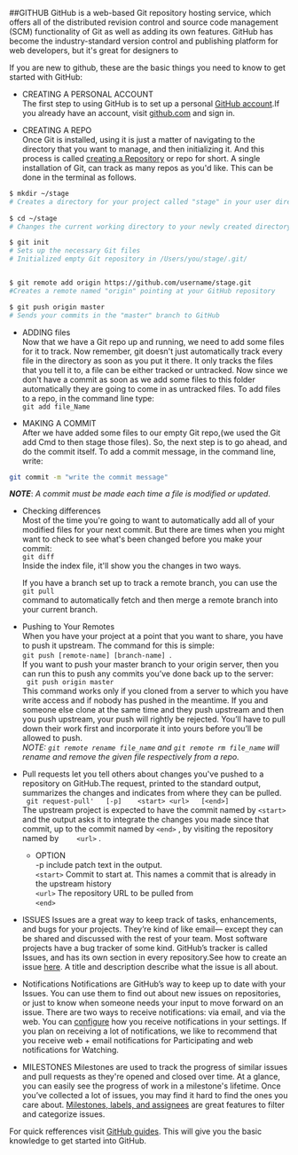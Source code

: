 ##GITHUB
GitHub is a web-based Git repository hosting service, which offers all of the distributed revision control and source code management (SCM) functionality of Git as well as adding its own features.
GitHub has become the industry-standard version control and publishing platform for web developers, but it's great for designers to

If you are new to github, these are the basic things you need to know to get started with GitHub:
   
 -  CREATING A PERSONAL ACCOUNT   
 The first step to using GitHub is to set up a personal [GitHub account](https://help.github.com/articles/signing-up-for-a-new-github-account/).If you already have an account, visit [github.com](thub.com) and sign in.
 
 - CREATING A REPO   
Once Git is installed, using it is just a matter of navigating to the directory that you want to manage, and then initializing it. And this process is called [creating a Repository](https://help.github.com/articles/create-a-repo/) or repo for short. A single installation of Git, can track as many repos as you'd like. This can be done in the terminal as follows.   

```sh
$ mkdir ~/stage
# Creates a directory for your project called "stage" in your user directory   
 
$ cd ~/stage
# Changes the current working directory to your newly created directory

$ git init
# Sets up the necessary Git files
# Initialized empty Git repository in /Users/you/stage/.git/


$ git remote add origin https://github.com/username/stage.git
#Creates a remote named "origin" pointing at your GitHub repository

$ git push origin master
# Sends your commits in the "master" branch to GitHub
```

- ADDING files   
Now that we have a Git repo up and running, we need to add some files for it to track. Now remember, git doesn't just automatically track every file in the directory as soon as you put it there. It only tracks the files that you tell it to, a file can be either tracked or untracked. Now since we don't have a commit as soon as we add some files to this folder automatically they are going to come in as untracked files. To add files to a repo, in the command line type:  
   ``` git add file_Name  ```   
   
- MAKING A COMMIT   
After we have added some files to our empty Git repo,(we used the Git add Cmd to then stage those files). So, the next step is to go ahead, and do the commit itself. To add a commit message, in the command line, write:   
```sh  
git commit -m "write the commit message"
```   
***NOTE***: *A commit must be made each time a file is modified or updated*.

- Checking differences   
Most of the time you're going to want to automatically add all of your modified files for your next commit. But there are times when you might want to check to see what's been changed before you make your commit:   
``` git diff ```   
Inside the index file, it'll show you the changes in two ways.

  If you have a branch set up to track a remote branch, you can use the   
```git pull```   
command to automatically fetch and then merge a remote branch into your current branch. 

- Pushing to Your Remotes   
When you have your project at a point that you want to share, you have to push it upstream. The command for this is simple:   
 ```git push [remote-name] [branch-name] ```.    
If you want to push your master branch to your origin server, then you can run this to push any commits you’ve done back up to the server:   
``` git push origin master```   
This command works only if you cloned from a server to which you have write access and if nobody has pushed in the meantime. If you and someone else clone at the same time and they push upstream and then you push upstream, your push will rightly be rejected. You’ll have to pull down their work first and incorporate it into yours before you’ll be allowed to push.   
*NOTE: ```git remote rename file_name``` and ```git remote rm file_name``` will rename and remove the given file respectively from a repo.*


 - Pull	requests	let	you	tell	others	about	changes	you've	pushed	to	a	repository	on	GitHub.The	request,	printed	to	the
standard	output,	summarizes	the	changes	and	indicates	from	where	they	can	be	pulled.   
``` git	request-pull'	[-p]	<start>	<url>	[<end>]```   
The	upstream project is	expected to	have the commit	named	by ```<start>```	 	and	the	output	asks	it	to	integrate	the
changes	you	made	since	that	commit,	up	to	the	commit	named	by	 	```<end>```	 ,	by	visiting	the	repository	named	by	 ```	<url>``` .   

   - OPTION   
-p	 	include	patch	text	in	the	output.   
```<start>```	 	Commit	to	start	at.	This	names	a	commit	that	is	already	in	the	upstream	history   
```<url>```	 	The	repository	URL	to	be	pulled	from   
```<end>```   

-  ISSUES
Issues	are	a	great	way	to	keep	track	of	tasks,	enhancements,	and	bugs	for	your	projects.	They’re	kind	of	like	email—
except	they	can	be	shared	and	discussed	with	the	rest	of	your	team.	Most	software	projects	have	a	bug	tracker	of
some	kind.	GitHub’s	tracker	is	called	Issues,	and	has	its	own	section	in	every	repository.See	how	to	create	an	issue
[here](https://help.github.com/articles/creating-an-issue/).	A	title	and	description	describe	what	the	issue	is	all	about.   

- Notifications
Notifications	are	GitHub’s	way	to	keep	up	to	date	with	your	Issues.	You	can	use	them	to	find	out	about	new	issues	on
repositories,	or	just	to	know	when	someone	needs	your	input	to	move	forward	on	an	issue.	There	are	two	ways	to
receive	notifications:	via	email,	and	via	the	web.	You	can	[configure](https://help.github.com/articles/configuring-notification-emails/)	how	you	receive	notifications	in	your	settings.	If	you
plan	on	receiving	a	lot	of	notifications,	we	like	to	recommend	that	you	receive	web	+	email	notifications	for	Participating
and	web	notifications	for	Watching.   

- MILESTONES
Milestones	are	used	to	track	the	progress	of	similar	issues	and	pull	requests	as	they're	opened	and	closed	over	time.
At	a	glance,	you	can	easily	see	the	progress	of	work	in	a	milestone's	lifetime.	Once	you’ve	collected	a	lot	of	issues,	you
may	find	it	hard	to	find	the	ones	you	care	about.	[Milestones,	labels,	and	assignees](https://guides.github.com/features/issues/)	are	great	features	to	filter	and
categorize	issues.



For quick refferences visit [GitHub guides](https://guides.github.com/). This will give you the basic knowledge to get started into GitHub.